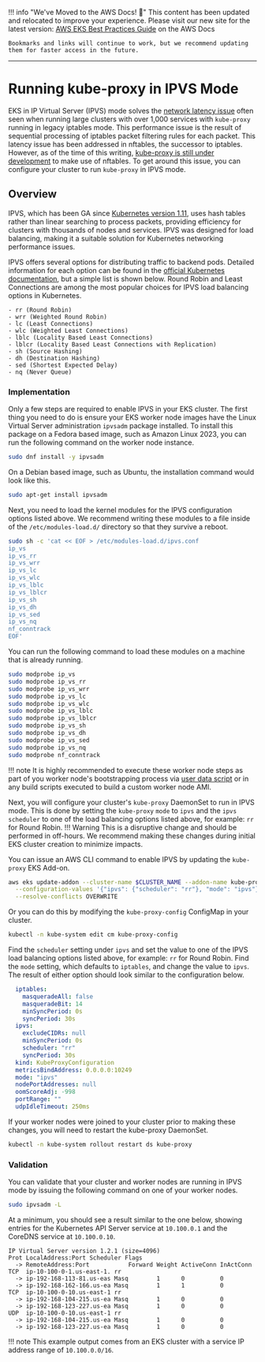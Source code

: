 
!!! info "We've Moved to the AWS Docs! 🚀"
    This content has been updated and relocated to improve your experience. 
    Please visit our new site for the latest version:
    [AWS EKS Best Practices Guide](https://docs.aws.amazon.com/eks/latest/best-practices/ipvs.html) on the AWS Docs

    Bookmarks and links will continue to work, but we recommend updating them for faster access in the future.

---

# Running kube-proxy in IPVS Mode

EKS in IP Virtual Server (IPVS) mode solves the [network latency issue](https://aws.github.io/aws-eks-best-practices/reliability/docs/controlplane/#running-large-clusters) often seen when running large clusters with over 1,000 services with `kube-proxy` running in legacy iptables mode. This performance issue is the result of sequential processing of iptables packet filtering rules for each packet. This latency issue has been addressed in nftables, the successor to iptables. However, as of the time of this writing, [kube-proxy is still under development](https://kubernetes.io/docs/reference/networking/virtual-ips/#proxy-mode-nftables) to make use of nftables. To get around this issue, you can configure your cluster to run `kube-proxy` in IPVS mode.

## Overview

IPVS, which has been GA since [Kubernetes version 1.11](https://kubernetes.io/blog/2018/07/09/ipvs-based-in-cluster-load-balancing-deep-dive/), uses hash tables rather than linear searching to process packets, providing efficiency for clusters with thousands of nodes and services. IPVS was designed for load balancing, making it a suitable solution for Kubernetes networking performance issues.

IPVS offers several options for distributing traffic to backend pods. Detailed information for each option can be found in the [official Kubernetes documentation](https://kubernetes.io/docs/reference/networking/virtual-ips/#proxy-mode-ipvs), but a simple list is shown below. Round Robin and Least Connections are among the most popular choices for IPVS load balancing options in Kubernetes.
```
- rr (Round Robin)
- wrr (Weighted Round Robin)
- lc (Least Connections)
- wlc (Weighted Least Connections)
- lblc (Locality Based Least Connections)
- lblcr (Locality Based Least Connections with Replication)
- sh (Source Hashing)
- dh (Destination Hashing)
- sed (Shortest Expected Delay)
- nq (Never Queue)
```

### Implementation

Only a few steps are required to enable IPVS in your EKS cluster. The first thing you need to do is ensure your EKS worker node images have the Linux Virtual Server administration `ipvsadm` package installed. To install this package on a Fedora based image, such as Amazon Linux 2023, you can run the following command on the worker node instance.
```bash
sudo dnf install -y ipvsadm
```
On a Debian based image, such as Ubuntu, the installation command would look like this.
```bash
sudo apt-get install ipvsadm
```

Next, you need to load the kernel modules for the IPVS configuration options listed above. We recommend writing these modules to a file inside of the `/etc/modules-load.d/` directory so that they survive a reboot.
```bash
sudo sh -c 'cat << EOF > /etc/modules-load.d/ipvs.conf
ip_vs
ip_vs_rr
ip_vs_wrr
ip_vs_lc
ip_vs_wlc
ip_vs_lblc
ip_vs_lblcr
ip_vs_sh
ip_vs_dh
ip_vs_sed
ip_vs_nq
nf_conntrack
EOF'
```
You can run the following command to load these modules on a machine that is already running.
```bash
sudo modprobe ip_vs 
sudo modprobe ip_vs_rr
sudo modprobe ip_vs_wrr
sudo modprobe ip_vs_lc
sudo modprobe ip_vs_wlc
sudo modprobe ip_vs_lblc
sudo modprobe ip_vs_lblcr
sudo modprobe ip_vs_sh
sudo modprobe ip_vs_dh
sudo modprobe ip_vs_sed
sudo modprobe ip_vs_nq
sudo modprobe nf_conntrack
```
!!! note
    It is highly recommended to execute these worker node steps as part of you worker node's bootstrapping process via [user data script](https://docs.aws.amazon.com/AWSEC2/latest/UserGuide/user-data.html) or in any build scripts executed to build a custom worker node AMI.

Next, you will configure your cluster's `kube-proxy` DaemonSet to run in IPVS mode. This is done by setting the `kube-proxy` `mode` to `ipvs` and the `ipvs scheduler` to one of the load balancing options listed above, for example: `rr` for Round Robin.
!!! Warning
    This is a disruptive change and should be performed in off-hours. We recommend making these changes during initial EKS cluster creation to minimize impacts.

You can issue an AWS CLI command to enable IPVS by updating the `kube-proxy` EKS Add-on.
```bash
aws eks update-addon --cluster-name $CLUSTER_NAME --addon-name kube-proxy \
  --configuration-values '{"ipvs": {"scheduler": "rr"}, "mode": "ipvs"}' \
  --resolve-conflicts OVERWRITE
```
Or you can do this by modifying the `kube-proxy-config` ConfigMap in your cluster.
```bash
kubectl -n kube-system edit cm kube-proxy-config
```
Find the `scheduler` setting under `ipvs` and set the value to one of the IPVS load balancing options listed above, for example: `rr` for Round Robin.
Find the `mode` setting, which defaults to `iptables`, and change the value to `ipvs`.
The result of either option should look similar to the configuration below.
```yaml hl_lines="9 13"
  iptables:
    masqueradeAll: false
    masqueradeBit: 14
    minSyncPeriod: 0s
    syncPeriod: 30s
  ipvs:
    excludeCIDRs: null
    minSyncPeriod: 0s
    scheduler: "rr"
    syncPeriod: 30s
  kind: KubeProxyConfiguration
  metricsBindAddress: 0.0.0.0:10249
  mode: "ipvs"
  nodePortAddresses: null
  oomScoreAdj: -998
  portRange: ""
  udpIdleTimeout: 250ms
```

If your worker nodes were joined to your cluster prior to making these changes, you will need to restart the kube-proxy DaemonSet.
```bash
kubectl -n kube-system rollout restart ds kube-proxy
```

### Validation

You can validate that your cluster and worker nodes are running in IPVS mode by issuing the following command on one of your worker nodes.
```bash
sudo ipvsadm -L
```

At a minimum, you should see a result similar to the one below, showing entries for the Kubernetes API Server service at `10.100.0.1` and the CoreDNS service at `10.100.0.10`.
```hl_lines="4 7 10"
IP Virtual Server version 1.2.1 (size=4096)
Prot LocalAddress:Port Scheduler Flags
  -> RemoteAddress:Port           Forward Weight ActiveConn InActConn
TCP  ip-10-100-0-1.us-east-1. rr
  -> ip-192-168-113-81.us-eas Masq        1      0          0
  -> ip-192-168-162-166.us-ea Masq        1      1          0
TCP  ip-10-100-0-10.us-east-1 rr
  -> ip-192-168-104-215.us-ea Masq        1      0          0
  -> ip-192-168-123-227.us-ea Masq        1      0          0
UDP  ip-10-100-0-10.us-east-1 rr
  -> ip-192-168-104-215.us-ea Masq        1      0          0
  -> ip-192-168-123-227.us-ea Masq        1      0          0
```
!!! note
    This example output comes from an EKS cluster with a service IP address range of `10.100.0.0/16`.